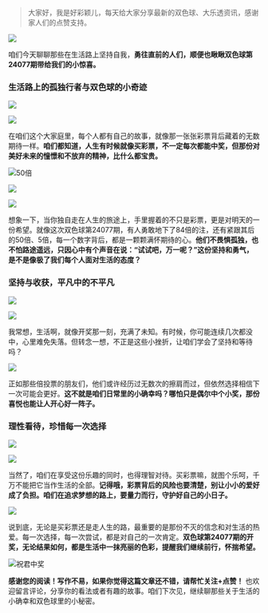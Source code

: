 > 大家好，我是好彩颖儿，每天给大家分享最新的双色球、大乐透资讯，感谢家人们的点赞支持。

![](https://cdn.jsdelivr.net/gh/wangwenjie1314/PicCDN/2024-6-20/1718847632947-image.png)


咱们今天聊聊那些在生活路上坚持自我，**勇往直前的人们，顺便也瞅瞅双色球第24077期带给我们的小惊喜。**

### 生活路上的孤独行者与双色球的小奇迹


![](https://cdn.jsdelivr.net/gh/wangwenjie1314/PicCDN/2024-7-7/1720321335103-image.png)

![](https://cdn.jsdelivr.net/gh/wangwenjie1314/PicCDN/2024-7-7/1720321341745-image.png)


在咱们这个大家庭里，每个人都有自己的故事，就像那一张张彩票背后藏着的无数期待一样。**咱们都知道，人生有时候就像买彩票，不一定每次都能中奖，但那份对美好未来的憧憬和不放弃的精神，比什么都宝贵。**


![50倍](https://cdn.jsdelivr.net/gh/wangwenjie1314/PicCDN/2024-7-7/1720321348360-image.png)

![](https://cdn.jsdelivr.net/gh/wangwenjie1314/PicCDN/2024-7-7/1720321355130-image.png)


![](https://cdn.jsdelivr.net/gh/wangwenjie1314/PicCDN/2024-7-7/1720321376441-image.png)


想象一下，当你独自走在人生的旅途上，手里握着的不只是彩票，更是对明天的一份希望。就像这次双色球第24077期，有人勇敢地下了84倍的注，还有紧跟其后的50倍、5倍，每一个数字背后，都是一颗颗满怀期待的心。**他们不畏惧孤独，也不怕路途遥远，只因心中有个声音在说：“试试吧，万一呢？”这份坚持和勇气，是不是像极了我们每个人面对生活的态度？**

### 坚持与收获，平凡中的不平凡


![](https://cdn.jsdelivr.net/gh/wangwenjie1314/PicCDN/2024-7-7/1720321382829-image.png)

![](https://cdn.jsdelivr.net/gh/wangwenjie1314/PicCDN/2024-7-7/1720321388569-image.png)


我常想，生活啊，就像开奖那一刻，充满了未知。有时候，你可能连续几次都没中，心里难免失落。但转念一想，不正是这些小挫折，让咱们学会了坚持和等待吗？


![](https://cdn.jsdelivr.net/gh/wangwenjie1314/PicCDN/2024-7-7/1720321395051-image.png)


正如那些倍投票的朋友们，他们或许经历过无数次的擦肩而过，但依然选择相信下一次可能会更好。**这不就是咱们日常里的小确幸吗？哪怕只是偶尔中个小奖，那份喜悦也能让人开心好一阵子。**

### 理性看待，珍惜每一次选择


![](https://cdn.jsdelivr.net/gh/wangwenjie1314/PicCDN/2024-7-7/1720321407484-image.png)

![](https://cdn.jsdelivr.net/gh/wangwenjie1314/PicCDN/2024-7-7/1720321401894-image.png)


当然了，咱们在享受这份乐趣的同时，也得理智对待。买彩票嘛，就图个乐呵，千万不能把它当作生活的全部。**记得哦，彩票背后的风险也要清楚，别让小小的爱好成了负担。咱们在追求梦想的路上，要量力而行，守护好自己的小日子。**

![](https://cdn.jsdelivr.net/gh/wangwenjie1314/PicCDN/2024-7-7/1720321414114-image.png)


说到底，无论是买彩票还是走人生的路，最重要的是那份不灭的信念和对生活的热爱。每一次选择，每一次尝试，都是对自己的一次肯定。**双色球第24077期的开奖，无论结果如何，都是生活中一抹亮丽的色彩，提醒我们继续前行，怀揣希望。**


![祝君中奖](https://cdn.jsdelivr.net/gh/wangwenjie1314/PicCDN/2024-7-7/1720321453742-image.png)


**感谢您的阅读！写作不易，如果你觉得这篇文章还不错，请帮忙关注+点赞！** 也欢迎留言评论，分享你的看法或者有趣的故事。咱们下次见，继续聊那些关于生活的小确幸和双色球里的小秘密。